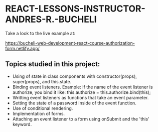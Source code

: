# REACT-LESSONS-INSTRUCTOR-ANDRES-R.-BUCHELI

Take a look to the live example at:

https://bucheli-web-development-react-course-authorization-form.netlify.app/

## Topics studied in this project:

* Using of state in class components with constructor(props), super(props), and this.state.
* Binding event listeners.  Example: If the name of the event listener is authorize, you bind it like: this.authorize = this.authorize.bind(this);
* Writting event listeners as functions that take an event parameter.
* Setting the state of a password inside of the event function.
* Use of conditional rendering.
* Implementation of forms.
* Attaching an event listener to a form using onSubmit and the 'this' keyword.
